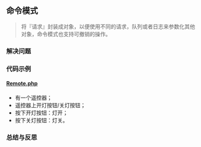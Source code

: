## 命令模式
> 将『请求』封装成对象，以便使用不同的请求，队列或者日志来参数化其他对象，命令模式也支持可撤销的操作。

### 解决问题

### 代码示例

#### <a href="https://github.com/hhe0/design-pattern/blob/master/command-pattern/Remote.php">Remote.php</a>
* 有一个遥控器；
* 遥控器上开灯按钮/关灯按钮；
* 按下开灯按钮：灯开；
* 按下关灯按钮：灯关。

### 总结与反思
